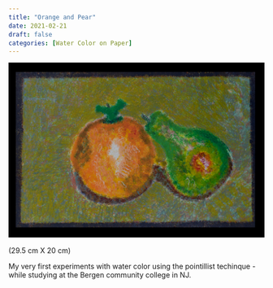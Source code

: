 ```yaml
---
title: "Orange and Pear"
date: 2021-02-21
draft: false
categories: [Water Color on Paper]
---
```


![](../../static/images/2021/02/Pear-Pointlism-1.jpg)

(29.5 cm X 20 cm)

My very first experiments with water color using the pointillist techinque - while studying at the Bergen community college in NJ.